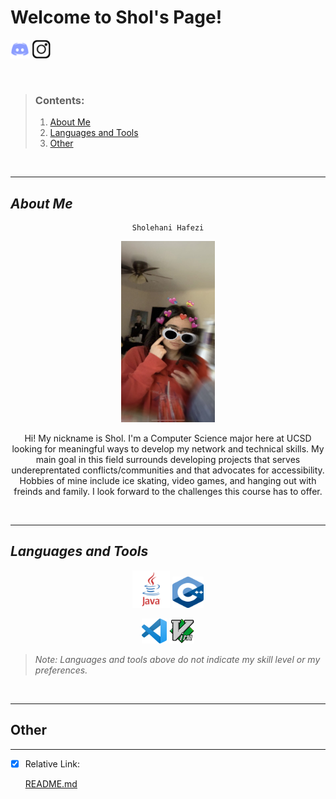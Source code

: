 # **Welcome to Shol's Page!**
[<img src="Photos/discord-logo.png" width="30" height="30">](https://discordapp.com/users/[301450820963139584]) [<img src="Photos/intagram-logo-black.png" width="30" height="30">](https://instagram.com/_sholll_?igshid=YmMyMTA2M2Y=)

<br/>

>### Contents:
>1. [About Me](#about-me)
>2. [Languages and Tools](#languages-and-tools)
>3. [Other](#other)

<br/>

---


## *About Me*

<div align="center"> 

```
Sholehani Hafezi
```

<img src="Photos/UNADJUSTEDNONRAW_thumb_e62.jpg" width="150" height="290">

Hi! My nickname is Shol. I'm a Computer Science major here at UCSD looking for meaningful ways to develop my network and technical skills. My main goal in this field surrounds  developing projects that serves undereprentated conflicts/communities and that advocates for accessibility. Hobbies of mine include ice skating, video games, and hanging out with freinds and family. I look forward to the challenges this course has to offer.
</div>


<br/>

---


<div align="left">

## *Languages and Tools*
    
</div>
    

<div align="center"> 

<img src="Photos/java-logo.png" width="60" height="60"> <img src="Photos/cpp-logo.png" width="50" height="50"> 

<img src="Photos/vs-code-logo.png" width="40" height="40"> <img src="Photos/vim-logo.png" width="40" height="40"> 
    
</div>

<div align="left">

> *Note: Languages and tools above do not indicate my skill level or my preferences.*
    
</div>

<br/>

---


## Other

---

- [x] Relative Link:

    [README.md](README.md)
